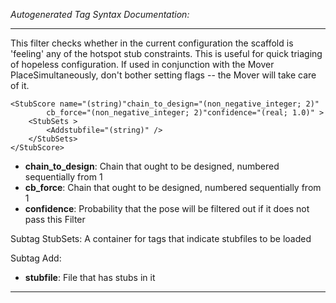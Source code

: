 _Autogenerated Tag Syntax Documentation:_

---
This filter checks whether in the current configuration the scaffold is 'feeling' any of the hotspot stub constraints. This is useful for quick triaging of hopeless configuration. If used in conjunction with the Mover PlaceSimultaneously, don't bother setting flags -- the Mover will take care of it.

```
<StubScore name="(string)"chain_to_design="(non_negative_integer; 2)"
        cb_force="(non_negative_integer; 2)"confidence="(real; 1.0)" >
    <StubSets >
        <Addstubfile="(string)" />
    </StubSets>
</StubScore>
```

-   **chain_to_design**: Chain that ought to be designed, numbered sequentially from 1
-   **cb_force**: Chain that ought to be designed, numbered sequentially from 1
-   **confidence**: Probability that the pose will be filtered out if it does not pass this Filter


Subtag StubSets:   A container for tags that indicate stubfiles to be loaded



Subtag Add:   

-   **stubfile**: File that has stubs in it

---

